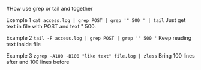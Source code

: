 #How use grep or tail and together

Exemple 1
```cat access.log | grep POST | grep '" 500 ' | tail```
Just get text in file with POST and text " 500.

Example 2
```tail -F access.log | grep POST | grep '" 500 '```
Keep reading text inside file

Example 3
```zgrep -A100 -B100 "like text" file.log | zless```
Bring 100 lines after and 100 lines before